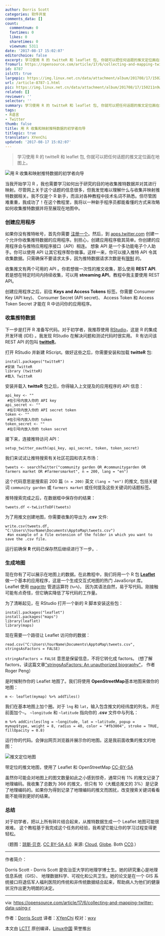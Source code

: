 ```yaml
---
author: Dorris Scott
categories: 软件开发
comments_data: []
count:
  commentnum: 0
  favtimes: 0
  likes: 0
  sharetimes: 0
  viewnum: 5311
date: '2017-08-17 15:02:07'
editorchoice: false
excerpt: 学习使用 R 的 twitteR 和 leaflet 包, 你就可以把任何话题的推文定位画在地图上。
fromurl: https://opensource.com/article/17/6/collecting-and-mapping-twitter-data-using-r
id: 8787
islctt: true
largepic: https://img.linux.net.cn/data/attachment/album/201708/17/150211n9wjnx9pk91f4wtk.png
url: /article-8787-1.html
pic: https://img.linux.net.cn/data/attachment/album/201708/17/150211n9wjnx9pk91f4wtk.png.thumb.jpg
related: []
reviewer: ''
selector: ''
summary: 学习使用 R 的 twitteR 和 leaflet 包, 你就可以把任何话题的推文定位画在地图上。
tags:
- R语言
- Twitter
thumb: false
title: 用 R 收集和映射推特数据的初学者向导
titlepic: true
translator: XYenChi
updated: '2017-08-17 15:02:07'
---
```



> 
> 学习使用 R 的 twitteR 和 leaflet 包, 你就可以把任何话题的推文定位画在地图上。
> 
> 
> 


![用 R 收集和映射推特数据的初学者向导](/data/attachment/album/201708/17/150211n9wjnx9pk91f4wtk.png "用 R 收集和映射推特数据的初学者向导")


当我开始学习 R ，我也需要学习如何出于研究的目的地收集推特数据并对其进行映射。尽管网上关于这个话题的信息很多，但我发觉难以理解什么与收集并映射推特数据相关。我不仅是个 R 新手，而且对各种教程中技术名词不熟悉。但尽管困难重重，我成功了！在这个教程里，我将以一种新手程序员都能看懂的方式来攻略如何收集推特数据并将至展现在地图中。


### 创建应用程序


如果你没有推特帐号，首先你需要 [注册一个](https://twitter.com/signup)。然后，到 [apps.twitter.com](https://apps.twitter.com/) 创建一个允许你收集推特数据的应用程序。别担心，创建应用程序极其简单。你创建的应用程序会与推特应用程序接口（API）相连。 想象 API 是一个多功能电子个人助手。你可以使用 API 让其它程序帮你做事。这样一来，你可以接入推特 API 令其收集数据。只需确保不要请求太多，因为推特数据请求次数是有[限制](https://dev.twitter.com/rest/public/rate-limiting) 的。


收集推文有两个可用的 API 。你若想做一次性的推文收集，那么使用 **REST API**. 若是想在特定时间内持续收集，可以用 **streaming API**。教程中我主要使用 REST API。


创建应用程序之后，前往 **Keys and Access Tokens** 标签。你需要 Consumer Key (API key)、 Consumer Secret (API secret)、 Access Token 和 Access Token Secret 才能在 R 中访问你的应用程序。


### 收集推特数据


下一步是打开 R 准备写代码。对于初学者，我推荐使用 [RStudio](https://www.rstudio.com/)，这是 R 的集成开发环境 (IDE) 。我发现 RStudio 在解决问题和测试代码时很实用。 R 有访问该 REST API 的包叫 **[twitteR](https://cran.r-project.org/web/packages/twitteR/twitteR.pdf)**。


打开 RStudio 并新建 RScript。做好这些之后，你需要安装和加载 **twitteR** 包:



```
install.packages("twitteR") 
#安装 TwitteR
library (twitteR) 
#载入 TwitteR

```

安装并载入 **twitteR** 包之后，你得输入上文提及的应用程序的 API 信息：



```
api_key <- "" 
 #在引号内放入你的 API key 
api_secret <- "" 
 #在引号内放入你的 API secret token 
token <- "" 
 #在引号内放入你的 token
token_secret <- "" 
 #在引号内放入你的 token secret

```

接下来，连接推特访问 API：



```
setup_twitter_oauth(api_key, api_secret, token, token_secret)

```

我们来试试让推特搜索有关社区花园和农夫市场：



```
tweets <- searchTwitter("community garden OR #communitygarden OR farmers market OR #farmersmarket", n = 200, lang = "en")

```

这个代码意思是搜索前 200 篇 `(n = 200)` 英文 `(lang = "en")` 的推文, 包括关键词 `community garden` 或 `farmers market` 或任何提及这些关键词的话题标签。


推特搜索完成之后，在数据框中保存你的结果：



```
tweets.df <-twListToDF(tweets)

```

为了用推文创建地图，你需要收集的导出为 **.csv** 文件:



```
write.csv(tweets.df, "C:\Users\YourName\Documents\ApptoMap\tweets.csv") 
 #an example of a file extension of the folder in which you want to save the .csv file.

```

运行前确保 **R** 代码已保存然后继续进行下一步。.


### 生成地图


现在你有了可以展示在地图上的数据。在此教程中，我们将用一个 R 包 **[Leaflet](https://rstudio.github.io/leaflet)** 做一个基本的应用程序，这是一个生成交互式地图的热门 JavaScript 库。 Leaflet 使用 [magrittr](https://github.com/smbache/magrittr) 管道运算符 (`%>%`)， 因为其语法自然，易于写代码。刚接触可能有点奇怪，但它确实降低了写代码的工作量。


为了清晰起见，在 RStudio 打开一个新的 R 脚本安装这些包：



```
install.packages("leaflet")
install.packages("maps") 
library(leaflet)
library(maps)

```

现在需要一个路径让 Leaflet 访问你的数据：



```
read.csv("C:\Users\YourName\Documents\ApptoMap\tweets.csv", stringsAsFactors = FALSE)

```

`stringAsFactors = FALSE` 意思是保留信息，不将它转化成 factors。 (想了解 factors，读这篇文章["stringsAsFactors: An unauthorized biography"](http://simplystatistics.org/2015/07/24/stringsasfactors-an-unauthorized-biography/)， 作者 Roger Peng）


是时候制作你的 Leaflet 地图了。我们将使用 **OpenStreetMap**基本地图来做你的地图：



```
m <- leaflet(mymap) %>% addTiles()

```

我们在基本地图上加个圈。对于 `lng` 和 `lat`，输入包含推文的经纬度的列名，并在前面加个`~`。 `~longitude` 和 `~latitude` 指向你的 **.csv** 文件中与列名：



```
m %>% addCircles(lng = ~longitude, lat = ~latitude, popup = mymap$type, weight = 8, radius = 40, color = "#fb3004", stroke = TRUE, fillOpacity = 0.8)

```

运行你的代码。会弹出网页浏览器并展示你的地图。这是我前面收集的推文的地图：


![推文定位地图](/data/attachment/album/201708/17/150211us845om3tpz3l4mz.jpg "推文定位地图")


带定位的推文地图，使用了 Leaflet 和 OpenStreetMap [CC-BY-SA](https://creativecommons.org/licenses/by-sa/2.0/)


虽然你可能会对地图上的图文数量如此之小感到惊奇，通常只有 1% 的推文记录了地理编码。我收集了总数为 366 的推文，但只有 10（大概总推文的 3%）是记录了地理编码的。如果你为得到记录了地理编码的推文而困扰，改变搜索关键词看看能不能得到更好的结果。


### 总结


对于初学者，把以上所有碎片结合起来，从推特数据生成一个 Leaflet 地图可能很艰难。 这个教程基于我完成这个任务的经验，我希望它能让你的学习过程变得更轻松。


（题图：[琼斯·贝克](https://opensource.com/users/jason-baker). [CC BY-SA 4.0](https://creativecommons.org/licenses/by-sa/4.0/). 来源: [Cloud](https://pixabay.com/en/clouds-sky-cloud-dark-clouds-1473311/), [Globe](https://pixabay.com/en/globe-planet-earth-world-1015311/). Both [CC0](https://creativecommons.org/publicdomain/zero/1.0/).）




---


作者简介：


Dorris Scott - Dorris Scott 是佐治亚大学的地理学博士生。她的研究重心是地理信息系统（GIS）、 地理数据科学、可视化和公共卫生。她的论文是在一个 GIS 系统接口将退伍军人福利医院的传统和非传统数据结合起来，帮助病人为他们的健康状况作出更为明朗的决定。




---


via: <https://opensource.com/article/17/6/collecting-and-mapping-twitter-data-using-r>


作者：[Dorris Scott](https://opensource.com/users/dorrisscott) 译者：[XYenChi](https://github.com/XYenChi) 校对：[wxy](https://github.com/wxy)


本文由 [LCTT](https://github.com/LCTT/TranslateProject) 原创编译，[Linux中国](https://linux.cn/) 荣誉推出